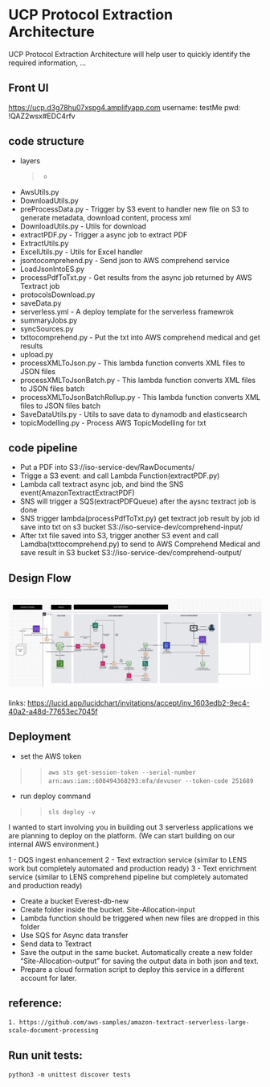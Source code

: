 # UCP Protocol Extraction Architecture

UCP Protocol Extraction Architecture will help user to quickly identify the required information, ...

## Front UI
https://ucp.d3g78hu07xspg4.amplifyapp.com
username: testMe
pwd: !QAZ2wsx#EDC4rfv
## code structure
- layers
   > - 
- AwsUtils.py
- DownloadUtils.py
- preProcessData.py - Trigger by S3 event to handler new file on S3 to generate metadata, download content, process xml
- DownloadUtils.py  - Utils for download
- extractPDF.py     -  Trigger a async job to extract PDF
- ExtractUtils.py
- ExcelUtils.py     - Utils for Excel handler
- jsontocomprehend.py   - Send json to AWS comprehend service
- LoadJsonIntoES.py
- processPdfToTxt.py    - Get results from the async job returned by AWS Textract job
- protocolsDownload.py
- saveData.py
- serverless.yml       - A deploy template for the serverless framewrok
- summaryJobs.py
- syncSources.py
- txttocomprehend.py    - Put the txt into AWS comprehend medical and get results
- upload.py
- processXMLToJson.py   - This lambda function converts XML files to JSON files
- processXMLToJsonBatch.py   - This lambda function converts XML files to JSON files batch
- processXMLToJsonBatchRollup.py   - This lambda function converts XML files to JSON files batch
- SaveDataUtils.py     - Utils to save data to dynamodb and elasticsearch
- topicModelling.py    - Process AWS TopicModelling for txt

## code pipeline
- Put a PDF into S3://iso-service-dev/RawDocuments/
- Trigge a S3 event: and call Lambda Function(extractPDF.py)
- Lambda call textract async job, and bind the SNS event(AmazonTextractExtractPDF)
- SNS will trigger a SQS(extractPDFQueue) after the aysnc textract job is done
- SNS trigger lambda(processPdfToTxt.py) get textract job result by job id save into txt on s3 bucket S3://iso-service-dev/comprehend-input/
- After txt file saved into S3, trigger another S3 event and call Lamdba(txttocomprehend.py) to send to AWS Comprehend Medical and save result in S3 bucket S3://iso-service-dev/comprehend-output/

## Design Flow
![Architecture](docs/images/arch.jpg)
-

links: https://lucid.app/lucidchart/invitations/accept/inv_1603edb2-9ec4-40a2-a48d-77653ec7045f
## Deployment
- set the AWS token
>  > ``aws sts get-session-token --serial-number arn:aws:iam::608494368293:mfa/devuser --token-code 251689``
- run deploy command
>  > ```sls deploy -v```

I wanted to start involving you in building out 3 serverless applications 
  we are planning to deploy on the platform. (We can start building on our internal AWS environment.)

1 - DQS ingest enhancement
2 - Text extraction service (similar to LENS work but completely automated and production ready)
3 - Text enrichment service (similar to LENS comprehend pipeline but completely automated and production ready)

- Create a bucket Everest-db-new
- Create folder inside the bucket. Site-Allocation-input
- Lambda function should be triggered when new files are dropped in this folder
- Use SQS for Async data transfer
- Send data to Textract
- Save the output in the same bucket. Automatically create a new folder “Site-Allocation-output” for saving the output data in both json and text.
- Prepare a cloud formation script to deploy this service in a different account for later.

## reference:
    1. https://github.com/aws-samples/amazon-textract-serverless-large-scale-document-processing

## Run unit tests:
    python3 -m unittest discover tests


## 